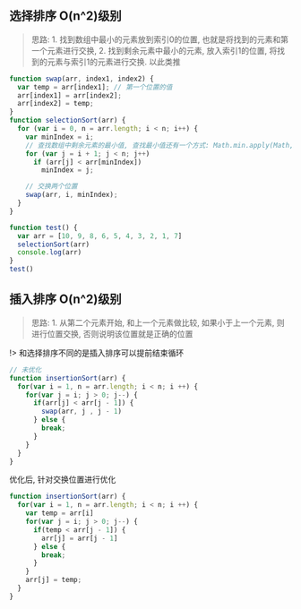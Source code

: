 ## 选择排序 O(n^2)级别

> 思路: 1. 找到数组中最小的元素放到索引0的位置, 也就是将找到的元素和第一个元素进行交换, 2. 找到剩余元素中最小的元素, 放入索引1的位置, 将找到的元素与索引1的元素进行交换. 以此类推

```js
function swap(arr, index1, index2) {
  var temp = arr[index1]; // 第一个位置的值
  arr[index1] = arr[index2];
  arr[index2] = temp;
}
function selectionSort(arr) {
  for (var i = 0, n = arr.length; i < n; i++) {
    var minIndex = i;
    // 查找数组中剩余元素的最小值, 查找最小值还有一个方式: Math.min.apply(Math,arr)
    for (var j = i + 1; j < n; j++)
      if (arr[j] < arr[minIndex])
        minIndex = j;

    // 交换两个位置
    swap(arr, i, minIndex);
  }
}

function test() {
  var arr = [10, 9, 8, 6, 5, 4, 3, 2, 1, 7]
  selectionSort(arr)
  console.log(arr)
}
test()
```

## 插入排序 O(n^2)级别

> 思路: 1. 从第二个元素开始, 和上一个元素做比较, 如果小于上一个元素, 则进行位置交换, 否则说明该位置就是正确的位置

!> 和选择排序不同的是插入排序可以提前结束循环

```js
// 未优化
function insertionSort(arr) {
  for(var i = 1, n = arr.length; i < n; i ++) {
    for(var j = i; j > 0; j--) {
      if(arr[j] < arr[j - 1]) {
        swap(arr, j , j - 1)
      } else {
        break;
      }
    }
  }
}
```

优化后, 针对交换位置进行优化
```js
function insertionSort(arr) {
  for(var i = 1, n = arr.length; i < n; i ++) {
    var temp = arr[i]
    for(var j = i; j > 0; j--) {
      if(temp < arr[j - 1]) {
        arr[j] = arr[j - 1]
      } else {
        break;
      }
    }
    arr[j] = temp;
  }
}
```